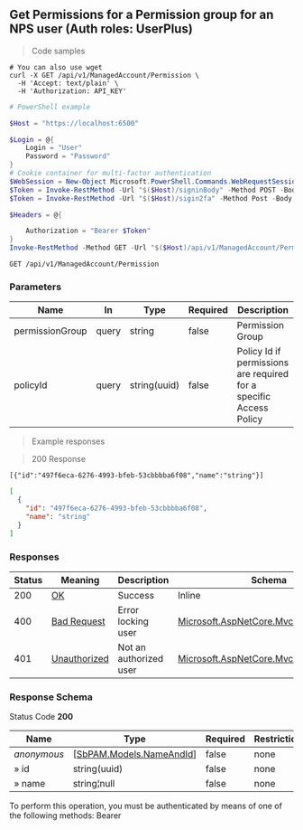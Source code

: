 
## Get Permissions for a Permission group for an NPS user (Auth roles: UserPlus)

<a id="opIdGetPermissionAsync"></a>

> Code samples

```shell
# You can also use wget
curl -X GET /api/v1/ManagedAccount/Permission \
  -H 'Accept: text/plain' \
  -H 'Authorization: API_KEY'

```

```powershell
# PowerShell example

$Host = "https://localhost:6500"

$Login = @{
    Login = "User"
    Password = "Password"
}
# Cookie container for multi-factor authentication
$WebSession = New-Object Microsoft.PowerShell.Commands.WebRequestSession
$Token = Invoke-RestMethod -Url "$($Host)/signinBody" -Method POST -Body (ConvertTo-Json $Login) -WebRequestSession $WebSession
$Token = Invoke-RestMethod -Url "$($Host)/sigin2fa" -Method Post -Body $MfaCode -Headers @{Authorization: "Bearer $Token"} -WebRequestSession $WebSession

$Headers = @{

    Authorization = "Bearer $Token"
}
Invoke-RestMethod -Method GET -Url "$($Host)/api/v1/ManagedAccount/Permission -Headers $Headers
```

`GET /api/v1/ManagedAccount/Permission`

<h3 id="get-permissions-for-a-permission-group-for-an-nps-user-(auth-roles:-userplus)-parameters">Parameters</h3>

|Name|In|Type|Required|Description|
|---|---|---|---|---|
|permissionGroup|query|string|false|Permission Group|
|policyId|query|string(uuid)|false|Policy Id if permissions are required for a specific Access Policy|

> Example responses

> 200 Response

```
[{"id":"497f6eca-6276-4993-bfeb-53cbbbba6f08","name":"string"}]
```

```json
[
  {
    "id": "497f6eca-6276-4993-bfeb-53cbbbba6f08",
    "name": "string"
  }
]
```

<h3 id="get-permissions-for-a-permission-group-for-an-nps-user-(auth-roles:-userplus)-responses">Responses</h3>

|Status|Meaning|Description|Schema|
|---|---|---|---|
|200|[OK](https://tools.ietf.org/html/rfc7231#section-6.3.1)|Success|Inline|
|400|[Bad Request](https://tools.ietf.org/html/rfc7231#section-6.5.1)|Error locking user|[Microsoft.AspNetCore.Mvc.ProblemDetails](../Models/microsoft.aspnetcore.mvc.problemdetails.md)|
|401|[Unauthorized](https://tools.ietf.org/html/rfc7235#section-3.1)|Not an authorized user|[Microsoft.AspNetCore.Mvc.ProblemDetails](../Models/microsoft.aspnetcore.mvc.problemdetails.md)|

<h3 id="get-permissions-for-a-permission-group-for-an-nps-user-(auth-roles:-userplus)-responseschema">Response Schema</h3>

Status Code **200**

|Name|Type|Required|Restrictions|Description|
|---|---|---|---|---|
|*anonymous*|[[SbPAM.Models.NameAndId](../Models/sbpam.models.nameandid.md)]|false|none|none|
|» id|string(uuid)|false|none|none|
|» name|string¦null|false|none|none|

<aside class="warning">
To perform this operation, you must be authenticated by means of one of the following methods:
Bearer
</aside>



